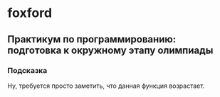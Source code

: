 # foxford
## Практикум по программированию: подготовка к окружному этапу олимпиады ##
### Подсказка ###
Ну, требуется просто заметить, что данная функция возрастает.
